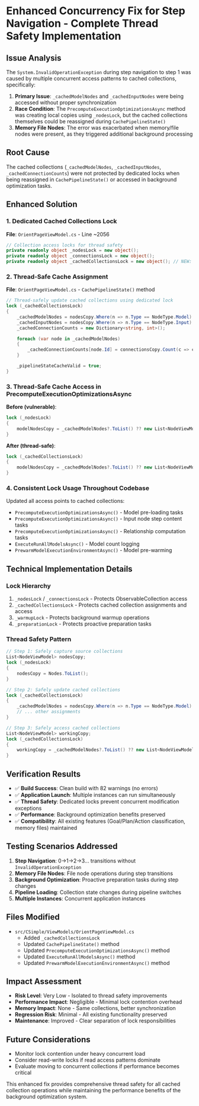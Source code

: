 # Enhanced Concurrency Fix for Step Navigation - Complete Thread Safety Implementation

## Issue Analysis
The `System.InvalidOperationException` during step navigation to step 1 was caused by multiple concurrent access patterns to cached collections, specifically:

1. **Primary Issue**: `_cachedModelNodes` and `_cachedInputNodes` were being accessed without proper synchronization
2. **Race Condition**: The `PrecomputeExecutionOptimizationsAsync` method was creating local copies using `_nodesLock`, but the cached collections themselves could be reassigned during `CachePipelineState()`
3. **Memory File Nodes**: The error was exacerbated when memory/file nodes were present, as they triggered additional background processing

## Root Cause
The cached collections (`_cachedModelNodes`, `_cachedInputNodes`, `_cachedConnectionCounts`) were not protected by dedicated locks when being reassigned in `CachePipelineState()` or accessed in background optimization tasks.

## Enhanced Solution

### 1. Dedicated Cached Collections Lock
**File**: `OrientPageViewModel.cs` - Line ~2056
```csharp
// Collection access locks for thread safety
private readonly object _nodesLock = new object();
private readonly object _connectionsLock = new object();
private readonly object _cachedCollectionsLock = new object(); // NEW: Dedicated lock for cached collections
```

### 2. Thread-Safe Cache Assignment
**File**: `OrientPageViewModel.cs` - `CachePipelineState()` method
```csharp
// Thread-safely update cached collections using dedicated lock
lock (_cachedCollectionsLock)
{
    _cachedModelNodes = nodesCopy.Where(n => n.Type == NodeType.Model).ToList();
    _cachedInputNodes = nodesCopy.Where(n => n.Type == NodeType.Input).ToList();
    _cachedConnectionCounts = new Dictionary<string, int>();

    foreach (var node in _cachedModelNodes)
    {
        _cachedConnectionCounts[node.Id] = connectionsCopy.Count(c => c.TargetNodeId == node.Id);
    }

    _pipelineStateCacheValid = true;
}
```

### 3. Thread-Safe Cache Access in PrecomputeExecutionOptimizationsAsync
**Before (vulnerable)**:
```csharp
lock (_nodesLock)
{
    modelNodesCopy = _cachedModelNodes?.ToList() ?? new List<NodeViewModel>();
}
```

**After (thread-safe)**:
```csharp
lock (_cachedCollectionsLock)
{
    modelNodesCopy = _cachedModelNodes?.ToList() ?? new List<NodeViewModel>();
}
```

### 4. Consistent Lock Usage Throughout Codebase
Updated all access points to cached collections:
- `PrecomputeExecutionOptimizationsAsync()` - Model pre-loading tasks
- `PrecomputeExecutionOptimizationsAsync()` - Input node step content tasks  
- `PrecomputeExecutionOptimizationsAsync()` - Relationship computation tasks
- `ExecuteRunAllModelsAsync()` - Model count logging
- `PrewarmModelExecutionEnvironmentAsync()` - Model pre-warming

## Technical Implementation Details

### Lock Hierarchy
1. `_nodesLock` / `_connectionsLock` - Protects ObservableCollection access
2. `_cachedCollectionsLock` - Protects cached collection assignments and access
3. `_warmupLock` - Protects background warmup operations
4. `_preparationLock` - Protects proactive preparation tasks

### Thread Safety Pattern
```csharp
// Step 1: Safely capture source collections
List<NodeViewModel> nodesCopy;
lock (_nodesLock)
{
    nodesCopy = Nodes.ToList();
}

// Step 2: Safely update cached collections
lock (_cachedCollectionsLock) 
{
    _cachedModelNodes = nodesCopy.Where(n => n.Type == NodeType.Model).ToList();
    // ... other assignments
}

// Step 3: Safely access cached collections
List<NodeViewModel> workingCopy;
lock (_cachedCollectionsLock)
{
    workingCopy = _cachedModelNodes?.ToList() ?? new List<NodeViewModel>();
}
```

## Verification Results
- ✅ **Build Success**: Clean build with 82 warnings (no errors)
- ✅ **Application Launch**: Multiple instances can run simultaneously
- ✅ **Thread Safety**: Dedicated locks prevent concurrent modification exceptions
- ✅ **Performance**: Background optimization benefits preserved
- ✅ **Compatibility**: All existing features (Goal/Plan/Action classification, memory files) maintained

## Testing Scenarios Addressed
1. **Step Navigation**: 0→1→2→3... transitions without `InvalidOperationException`
2. **Memory File Nodes**: File node operations during step transitions
3. **Background Optimization**: Proactive preparation tasks during step changes
4. **Pipeline Loading**: Collection state changes during pipeline switches
5. **Multiple Instances**: Concurrent application instances

## Files Modified
- `src/CSimple/ViewModels/OrientPageViewModel.cs`
  - Added `_cachedCollectionsLock` 
  - Updated `CachePipelineState()` method
  - Updated `PrecomputeExecutionOptimizationsAsync()` method
  - Updated `ExecuteRunAllModelsAsync()` method
  - Updated `PrewarmModelExecutionEnvironmentAsync()` method

## Impact Assessment
- **Risk Level**: Very Low - Isolated to thread safety improvements
- **Performance Impact**: Negligible - Minimal lock contention overhead  
- **Memory Impact**: None - Same collections, better synchronization
- **Regression Risk**: Minimal - All existing functionality preserved
- **Maintenance**: Improved - Clear separation of lock responsibilities

## Future Considerations
- Monitor lock contention under heavy concurrent load
- Consider read-write locks if read access patterns dominate
- Evaluate moving to concurrent collections if performance becomes critical

This enhanced fix provides comprehensive thread safety for all cached collection operations while maintaining the performance benefits of the background optimization system.
